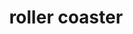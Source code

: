 ---
layout: smileys&emotion
title: roller coaster
emoji: roller_coaster
permalink: 🎢.html
image: assets/img/3moji/roller_coaster.png
---